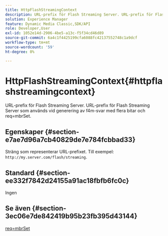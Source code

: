 ```yaml
---
title: HttpFlashStreamingContext
description: URL-prefix för Flash Streaming Server. URL-prefix för Flash Streaming Server som används vid generering av f4m-svar med flera bitar och req=mbrSet.
solution: Experience Manager
feature: Dynamic Media Classic,SDK/API
role: Developer,User
exl-id: 1052e14d-2906-4be5-a13c-f5f34cd46d89
source-git-commit: 6a4c1f4425199cfa6088fc42137552748c1a9dcf
workflow-type: tm+mt
source-wordcount: '59'
ht-degree: 0%

---
```


# HttpFlashStreamingContext{#httpflashstreamingcontext}

URL-prefix för Flash Streaming Server. URL-prefix för Flash Streaming Server som används vid generering av f4m-svar med flera bitar och req=mbrSet.

## Egenskaper {#section-e7ae7d96a7cb40829de7e784fcbbad33}

Sträng som representerar URL-prefixet. Till exempel: `http://my.server.com/flash/streaming`.

## Standard {#section-ee332f7842d24155a91ac18fbfb6fc0c}

Ingen

## Se även {#section-3ec06e7de842419b95b23fb395d43144}

[req=mbrSet](../../../../../is-api/http-ref/image-serving-api-ref/c-http-protocol-reference/c-command-reference/r-req/r-mbrset.md#reference-603d75babde74508a878c27bd4cced73)
